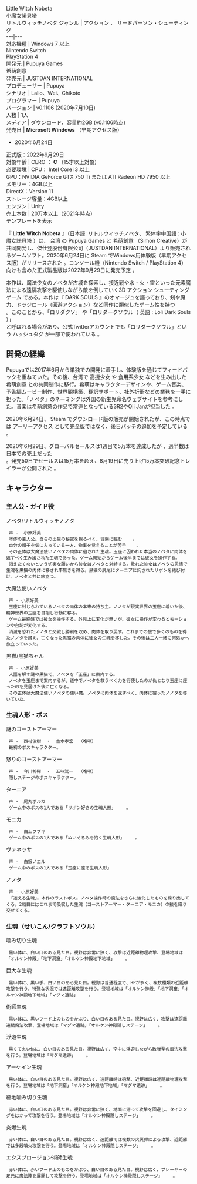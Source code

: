 Little Witch Nobeta  
小魔女諾貝塔  
リトルウィッチノベタ  ジャンル  |  アクション  、  サードパーソン・シューティング   
---|---  
対応機種  |  Windows  7 以上   
Nintendo Switch    
PlayStation 4      
開発元  |  Pupuya Games   
希萌創意  
発売元  |  JUSTDAN INTERNATIONAL   
プロデューサー  |  Pupuya   
シナリオ  |  Lalio、Wei、Chikoto   
プログラマー  |  Pupuya   
バージョン  |  v0.1106 (2020年7月10日)     
人数  |  1人   
メディア  |  ダウンロード、容量約2GB (v0.1106時点)   
発売日  |  **Microsoft Windows** （早期アクセス版） 

  * 2020年6月24日 

正式版：2022年9月29日    
対象年齢  |  CERO  ：  **C** （15才以上対象）   
必要環境  |  CPU：  Intel Core i3  以上   
GPU：NVIDIA GeForce GTX 750 Ti または ATI Radeon HD 7950 以上  
メモリー：4GB以上  
DirectX：Version 11  
ストレージ容量：4GB以上  
エンジン  |  Unity   
売上本数  |  20万本以上（2021年時点）     
テンプレートを表示  
  
『 **Little Witch Nobeta** 』（日本語: リトルウィッチノベタ、  繁体字中国語  :  小魔女諾貝塔  ）は、  台湾  の
Pupuya Games  と  希萌創意  （Simon Creative）が共同開発し、傑仕登股份有限公司（JUSTDAN
INTERNATIONAL）より販売されるゲームソフト。2020年6月24日に  Steam  でWindows用体験版（早期アクセス版）がリリースされた
            。コンソール機（Nintendo Switch / PlayStation
4）向けも含めた正式製品版は2022年9月29日に発売予定    。

本作は、魔法少女のノベタが古城を探索し、接近戦や水・火・雷といった元素魔法による遠隔攻撃を駆使しながら敵を倒していく3D  アクション
シューティングゲーム  である。本作は『  DARK SOULS
』のオマージュを謳っており、剣や魔力、ドッジロール（回避アクション）など同作に類似したゲーム性を持つ        
。このことから、「ロリダクソ」    や「ロリダークソウル（  英語  :  Loli Dark Souls  ）」  
と呼ばれる場合があり、公式Twitterアカウントでも「ロリダークソウル」という  ハッシュタグ  が一部で使われている    。

##  開発の経緯  

Pupuyaでは2017年6月から単独での開発に着手し、体験版を通じてフィードバックを重ねていた。その後、台湾で  高捷少女  や  食用系少女
などを生み出した  希萌創意
との共同制作に移行。希萌はキャラクターデザインや、ゲーム音楽、予告編ムービー制作、世界観構築、翻訳サポート、社外折衝などの業務を一手に担った。「ノベタ」のネーミングは外国の新生児命名ウェブサイトを参考にした。音楽は希萌創意の作品で常連となっている3R2やOli
Janが担当した        。

2020年6月24日、  Steam  でダウンロード版の販売が開始されたが、この時点では  アーリーアクセス
として完全版ではなく、後日パッチの追加を予定している    。

2020年6月29日、グローバルセールスは1週目で5万本を達成したが      、過半数は日本での売上だった  
。発売50日でセールスは15万本を超え、8月19日に売り上げ15万本突破記念トレイラーが公開された    。

##  キャラクター  

###  主人公・ガイド役  

ノベタ/リトルウィッチノノタ

     声 -  小原好美 
     本作の主人公。自らの出生の秘密を探るべく、冒険に臨む    。 
     自分の帽子を気に入っている一方、物事を覚えることが苦手    。 
     その正体は大魔法使いノベタの肉体に宿された生魂。玉座に囚われた本当のノベタに肉体を返すべく生み出された生魂であった。ゲーム開始からゲーム後半までは彼女を操作する。 
     消えたくないという切実な願いから彼女はノベタと対峙する。敗れた彼女はノベタの恩情で生魂を黒猫の肉体に移され事無きを得る。黒猫の尻尾にターニアに託されたリボンを結び付け、ノベタと共に旅立つ。 
大魔法使いノベタ

     声 - 小原好美 
     玉座に封じられているノベタの肉体の本来の持ち主。ノノタが現実世界の玉座に着いた後、精神世界の玉座を目指し行動に移る。 
     ゲーム最終盤では彼女を操作する。外見上に変化が無いが、彼女に操作が変わるとモーションや台詞が変化する。 
     消滅を恐れたノノタと交戦し勝利を収め、肉体を取り戻す。これまでの旅で多くのものを得たノノタを讃え、亡くなった黒猫の肉体に彼女の生魂を移した。その後は二人一緒に何処かへ旅立っていった。 
黒猫/黒猫ちゃん

     声 - 小原好美 
     人語を解す謎の黒猫で、ノベタを「王座」に案内する。 
     ノベタを玉座まで案内するが、道中でノベタを救うべく力を行使したのが仇となり玉座に座ったのを見届けた後に亡くなる。 
     その正体は大魔法使いノベタの使い魔。ノベタに肉体を返すべく、肉体に宿ったノノタを導いていた。 

###  生魂人形・ボス  

謎のゴーストアーマー

     声 -  西村俊樹  ・  吉水孝宏  （咆哮） 
     最初のボスキャラクター。 
怒りのゴーストアーマー

     声 -  今川柊稀  ・  五味洸一  （咆哮） 
     隠しステージのボスキャラクター。 
ターニア

     声 -  尾丸ポルカ 
     ゲーム中のボスの1人である「リボン好きの生魂人形」    。 
モニカ

     声 -  白上フブキ 
     ゲーム中のボスの1人である「ぬいぐるみを抱く生魂人形」    。 
ヴァネッサ

     声 -  白銀ノエル 
     ゲーム中のボスの1人である「玉座に座る生魂人形」 
ノノタ

     声 - 小原好美 
     「迷える生魂」。本作のラストボス。ノベタ操作時の魔法をさらに強化したものを繰り出してくる。2戦目にはこれまで吸収した生魂（ゴーストアーマー・ターニア・モニカ）の技を織り交ぜてくる。 

###  生魂（せいこん/クラフトソウル）  

噛み切り生魂

     黒い体に、白い口のある見た目。視野は非常に狭く、攻撃は近距離物理攻撃、登場地域は「オルケン神殿」「地下洞窟」「オルケン神殿地下地域」    。 
巨大な生魂

     黒い体に、黒い手、白い目のある見た目。視野は普通程度で、HPが多く、複数種類の近距離攻撃を行う。特殊な状況では遠距離攻撃を行う。登場地域は「オルケン神殿」「地下洞窟」「オルケン神殿地下地域」「マグマ遺跡」    。 
術師生魂

     黒い体に、黒いフード上のものをかぶり、白い目のある見た目。視野は広く、攻撃は遠距離連続魔法攻撃、登場地域は「マグマ遺跡」「オルケン神殿隠しステージ」    。 
浮遊生魂

     黒くて丸い体に、白い目のある見た目。視野は広く、空中に浮遊しながら散弾型の魔法攻撃を行う。登場地域は「マグマ遺跡」    。 
アーケイン生魂

     黒い体に、白い目のある見た目。視野は広く、遠距離時は砲撃、近距離時は近距離物理攻撃を行う。登場地域は「地下洞窟」「オルケン神殿地下地域」「マグマ遺跡」    。 
縮地噛み切り生魂

     赤い体に、白い口のある見た目。視野は非常に狭く、地面に潜って攻撃を回避し、タイミングをはかって攻撃を行う。登場地域は「オルケン神殿隠しステージ」    。 
炎爆生魂

     赤い体に、白い目のある見た目。視野は広く、遠距離では複数の火災弾による攻撃、近距離では多段噴火攻撃を行う。登場地域は「オルケン神殿隠しステージ」    。 
エクスプロージョン術師生魂

     赤い体に、赤いフード上のものをかぶり、白い目のある見た目。視野は広く、プレーヤーの足元に魔法陣を展開して攻撃を行う。登場地域は「オルケン神殿隠しステージ」    。 

